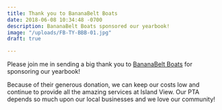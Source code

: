 ```yaml
---
title: Thank you to BananaBelt Boats
date: 2018-06-08 10:34:48 -0700
description: BananaBelt Boats sponsored our yearbook!
image: "/uploads/FB-TY-BBB-01.jpg"
draft: true

---
```

Please join me in sending a big thank you to [BananaBelt Boats](http://www.bananabeltboats.com/ "BananaBelt Boats") for sponsoring our yearbook! 

Because of their generous donation, we can keep our costs low and continue to provide all the amazing services at Island View. Our PTA depends so much upon our local businesses and we love our community! 
